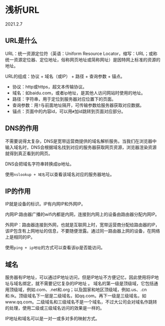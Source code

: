 # 浅析URL

2021.2.7

## URL是什么

URL：统一资源定位符（英语：Uniform Resource Locator，缩写：URL；或称统一资源定位器、定位地址，俗称网页地址或简称网址）是因特网上标准的资源的地址。

URL的组成：协议 + 域名（或IP） + 路径 + 查询参数 + 锚点。

+ 协议：http或https，超文本传输协议。
+ 域名：如baidu.com，或者ip地址，是其他人访问网站时使用的地址。
+ 路径：字符串，用于定位到服务器对应位置下的页面。
+ 查询参数：用`?`与前面地址隔开，可传输参数给服务器获取对应数据。
+ 锚点：页面中的内容id，可以用`#`加id跳转到页面对应部分。

## DNS的作用

不需要说得太复杂，DNS是宽带运营商提供的域名解析服务。当我们在浏览器中输入域名时，DNS会根据域名找到对应的服务器获取网页资源，浏览器渲染资源就得到真正看到的网页。

DNS会把域名字符串转换成ip地址。

使用`nslookup + 域名`可以查看该域名对应的服务器地址。

## IP的作用

IP就是设备的标识。IP有内网IP和外网IP。

内网IP:路由器广播的wifi内都是内网，连接到内网上的设备由路由器分配内网IP。

外网IP：路由器连接到外网，也就是互联网上时，宽带运营商分配给路由器的IP，该IP包含有上网地址的信息，不要随便泄露。通过同一路由器上网的设备，在网络上是相同的IP。

使用`ping + ip地址`的方式可以查看该ip是否能访问。

## 域名

服务器有IP地址，可以通过IP地址访问，但是IP地址不方便记忆，因此使用将IP地址与域名绑定，就不需要记忆复杂的IP地址
。
域名的第一级是顶级域，它包括通用顶级域，例如.com、.net和.org；以及国家和地区顶级域，例如.us、.cn和.tk。顶级域名下一层是二级域名，如qq.com。再下一级是三级域名，如www.qq.com。二级域名和三级域名不是一个域名，不过大公司会对域名作跳转的处理，使用二级或三级域名访问的效果是一样的。

IP地址和域名可以是一对一或多对多的映射方式。
